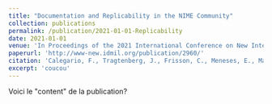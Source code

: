 ```yaml
---
title: "Documentation and Replicability in the NIME Community"
collection: publications
permalink: /publication/2021-01-01-Replicability
date: 2021-01-01
venue: 'In Proceedings of the 2021 International Conference on New Interfaces for Musical Expression (NIME 2021)'
paperurl: 'http://www-new.idmil.org/publication/2960/'
citation: 'Calegario, F., Tragtenberg, J., Frisson, C., Meneses, E., Malloch, J., Cusson, V., Wanderley, M. M. (2021). Documentation and Replicability in the NIME Community. In Proceedings of the 2021 International Conference on New Interfaces for Musical Expression (NIME 2021).'
excerpt: 'coucou'
---
```


Voici le "content" de la publication?